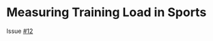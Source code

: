 # Measuring Training Load in Sports

Issue [#12](https://github.com/therunningalgorithm/TRA365/issues/12)
